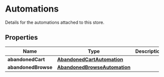 

# Automations

Details for the automations attached to this store.

## Properties

| Name | Type | Description | Notes |
|------------ | ------------- | ------------- | -------------|
|**abandonedCart** | [**AbandonedCartAutomation**](AbandonedCartAutomation.md) |  |  [optional] |
|**abandonedBrowse** | [**AbandonedBrowseAutomation**](AbandonedBrowseAutomation.md) |  |  [optional] |



